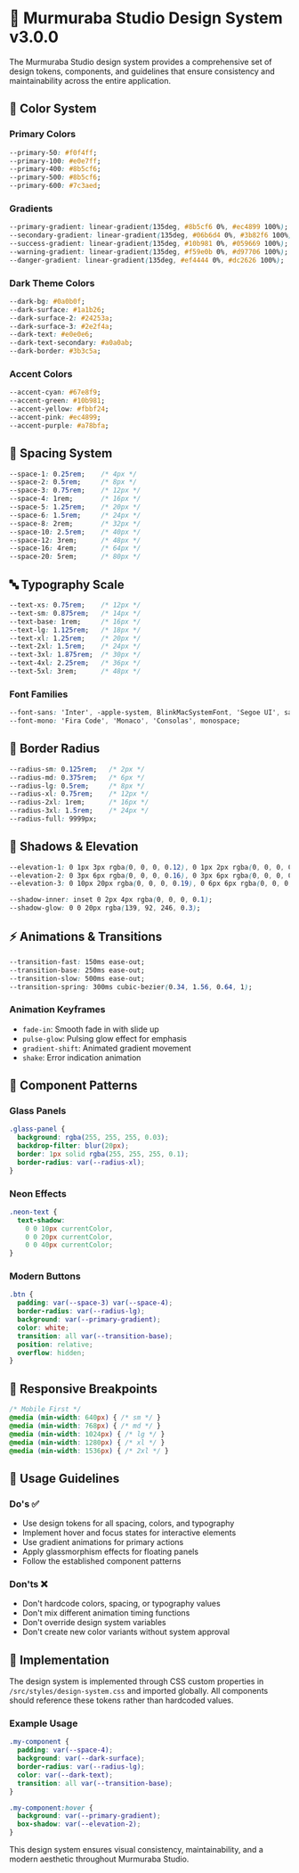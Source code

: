 # 🎨 Murmuraba Studio Design System v3.0.0

The Murmuraba Studio design system provides a comprehensive set of design tokens, components, and guidelines that ensure consistency and maintainability across the entire application.

## 🌈 Color System

### Primary Colors
```css
--primary-50: #f0f4ff;
--primary-100: #e0e7ff;
--primary-400: #8b5cf6;
--primary-500: #8b5cf6;
--primary-600: #7c3aed;
```

### Gradients
```css
--primary-gradient: linear-gradient(135deg, #8b5cf6 0%, #ec4899 100%);
--secondary-gradient: linear-gradient(135deg, #06b6d4 0%, #3b82f6 100%);
--success-gradient: linear-gradient(135deg, #10b981 0%, #059669 100%);
--warning-gradient: linear-gradient(135deg, #f59e0b 0%, #d97706 100%);
--danger-gradient: linear-gradient(135deg, #ef4444 0%, #dc2626 100%);
```

### Dark Theme Colors
```css
--dark-bg: #0a0b0f;
--dark-surface: #1a1b26;
--dark-surface-2: #24253a;
--dark-surface-3: #2e2f4a;
--dark-text: #e0e0e6;
--dark-text-secondary: #a0a0ab;
--dark-border: #3b3c5a;
```

### Accent Colors
```css
--accent-cyan: #67e8f9;
--accent-green: #10b981;
--accent-yellow: #fbbf24;
--accent-pink: #ec4899;
--accent-purple: #a78bfa;
```

## 📏 Spacing System

```css
--space-1: 0.25rem;    /* 4px */
--space-2: 0.5rem;     /* 8px */
--space-3: 0.75rem;    /* 12px */
--space-4: 1rem;       /* 16px */
--space-5: 1.25rem;    /* 20px */
--space-6: 1.5rem;     /* 24px */
--space-8: 2rem;       /* 32px */
--space-10: 2.5rem;    /* 40px */
--space-12: 3rem;      /* 48px */
--space-16: 4rem;      /* 64px */
--space-20: 5rem;      /* 80px */
```

## 🔤 Typography Scale

```css
--text-xs: 0.75rem;    /* 12px */
--text-sm: 0.875rem;   /* 14px */
--text-base: 1rem;     /* 16px */
--text-lg: 1.125rem;   /* 18px */
--text-xl: 1.25rem;    /* 20px */
--text-2xl: 1.5rem;    /* 24px */
--text-3xl: 1.875rem;  /* 30px */
--text-4xl: 2.25rem;   /* 36px */
--text-5xl: 3rem;      /* 48px */
```

### Font Families
```css
--font-sans: 'Inter', -apple-system, BlinkMacSystemFont, 'Segoe UI', sans-serif;
--font-mono: 'Fira Code', 'Monaco', 'Consolas', monospace;
```

## 🔘 Border Radius

```css
--radius-sm: 0.125rem;   /* 2px */
--radius-md: 0.375rem;   /* 6px */
--radius-lg: 0.5rem;     /* 8px */
--radius-xl: 0.75rem;    /* 12px */
--radius-2xl: 1rem;      /* 16px */
--radius-3xl: 1.5rem;    /* 24px */
--radius-full: 9999px;
```

## 🌟 Shadows & Elevation

```css
--elevation-1: 0 1px 3px rgba(0, 0, 0, 0.12), 0 1px 2px rgba(0, 0, 0, 0.24);
--elevation-2: 0 3px 6px rgba(0, 0, 0, 0.16), 0 3px 6px rgba(0, 0, 0, 0.23);
--elevation-3: 0 10px 20px rgba(0, 0, 0, 0.19), 0 6px 6px rgba(0, 0, 0, 0.23);

--shadow-inner: inset 0 2px 4px rgba(0, 0, 0, 0.1);
--shadow-glow: 0 0 20px rgba(139, 92, 246, 0.3);
```

## ⚡ Animations & Transitions

```css
--transition-fast: 150ms ease-out;
--transition-base: 250ms ease-out;
--transition-slow: 500ms ease-out;
--transition-spring: 300ms cubic-bezier(0.34, 1.56, 0.64, 1);
```

### Animation Keyframes
- `fade-in`: Smooth fade in with slide up
- `pulse-glow`: Pulsing glow effect for emphasis
- `gradient-shift`: Animated gradient movement
- `shake`: Error indication animation

## 🧩 Component Patterns

### Glass Panels
```css
.glass-panel {
  background: rgba(255, 255, 255, 0.03);
  backdrop-filter: blur(20px);
  border: 1px solid rgba(255, 255, 255, 0.1);
  border-radius: var(--radius-xl);
}
```

### Neon Effects
```css
.neon-text {
  text-shadow: 
    0 0 10px currentColor,
    0 0 20px currentColor,
    0 0 40px currentColor;
}
```

### Modern Buttons
```css
.btn {
  padding: var(--space-3) var(--space-4);
  border-radius: var(--radius-lg);
  background: var(--primary-gradient);
  color: white;
  transition: all var(--transition-base);
  position: relative;
  overflow: hidden;
}
```

## 📱 Responsive Breakpoints

```css
/* Mobile First */
@media (min-width: 640px) { /* sm */ }
@media (min-width: 768px) { /* md */ }
@media (min-width: 1024px) { /* lg */ }
@media (min-width: 1280px) { /* xl */ }
@media (min-width: 1536px) { /* 2xl */ }
```

## 🎯 Usage Guidelines

### Do's ✅
- Use design tokens for all spacing, colors, and typography
- Implement hover and focus states for interactive elements  
- Use gradient animations for primary actions
- Apply glassmorphism effects for floating panels
- Follow the established component patterns

### Don'ts ❌
- Don't hardcode colors, spacing, or typography values
- Don't mix different animation timing functions
- Don't override design system variables
- Don't create new color variants without system approval

## 🔧 Implementation

The design system is implemented through CSS custom properties in `/src/styles/design-system.css` and imported globally. All components should reference these tokens rather than hardcoded values.

### Example Usage
```css
.my-component {
  padding: var(--space-4);
  background: var(--dark-surface);
  border-radius: var(--radius-lg);
  color: var(--dark-text);
  transition: all var(--transition-base);
}

.my-component:hover {
  background: var(--primary-gradient);
  box-shadow: var(--elevation-2);
}
```

This design system ensures visual consistency, maintainability, and a modern aesthetic throughout Murmuraba Studio.